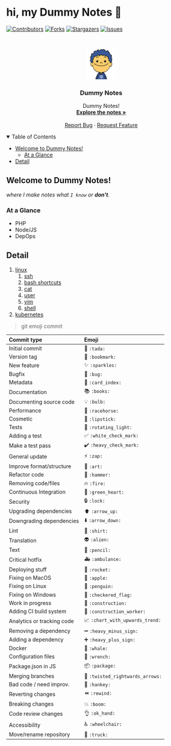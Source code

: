 # hi, my Dummy Notes :baby_chick:

<!-- PROJECT SHIELDS -->
[![Contributors][contributors-shield]][contributors-url]
[![Forks][forks-shield]][forks-url]
[![Stargazers][stars-shield]][stars-url]
[![Issues][issues-shield]][issues-url]

<!-- PROJECT LOGO -->
<br />
<p align="center">
  <a href="https://github.com/TinyHust/notes">
    <img src="dummies/avatar.png" alt="Logo" width="80" height="80">
  </a>

  <h3 align="center">Dummy Notes</h3>

  <p align="center">
    Dummy Notes!
    <br />
    <a href="https://github.com/TinyHust/notes"><strong>Explore the notes »</strong></a>
    <br />
    <br />
    <a href="https://github.com/TinyHust/notes/issues">Report Bug</a>
    ·
    <a href="https://github.com/TinyHust/notes/issues">Request Feature</a>
  </p>
</p>


<!-- TABLE OF CONTENTS -->
<details open="open">
  <summary>Table of Contents</summary>

  - [Welcome to Dummy Notes!](#welcome-to-dummy-notes!)
    - [At a Glance](#at-a-glance)
  - [Detail](#detail)
</details>

<!-- At a glance -->
## Welcome to Dummy Notes!
_where I make notes what `I know` or **don't**._
<!-- At a glance -->
### At a Glance
* PHP
* Node/JS
* DepOps

<!-- USAGE EXAMPLES -->
## Detail
1. [linux](./linux/base.md)
   1. [ssh](./linux/ssh/base.md)
   2. [bash shortcuts](./linux/bash_shortcuts.md)
   3. [cat](./linux/cat.md)
   4. [user](./linux/user.md)
   5. [vim](./linux/vim.md)
   6. [shell](./linux/vim.md)
2. [kubernetes](./kubernetes/base.md)

> git emoji commit

|   Commit type              | Emoji                                         |
|:---------------------------|:----------------------------------------------|
| Initial commit             | :tada: `:tada:`                               |
| Version tag                | :bookmark: `:bookmark:`                       |
| New feature                | :sparkles: `:sparkles:`                       |
| Bugfix                     | :bug: `:bug:`                                 |
| Metadata                   | :card_index: `:card_index:`                   |
| Documentation              | :books: `:books:`                             |
| Documenting source code    | :bulb: `:bulb:`                               |
| Performance                | :racehorse: `:racehorse:`                     |
| Cosmetic                   | :lipstick: `:lipstick:`                       |
| Tests                      | :rotating_light: `:rotating_light:`           |
| Adding a test              | :white_check_mark: `:white_check_mark:`       |
| Make a test pass           | :heavy_check_mark: `:heavy_check_mark:`       |
| General update             | :zap: `:zap:`                                 |
| Improve format/structure   | :art: `:art:`                                 |
| Refactor code              | :hammer: `:hammer:`                           |
| Removing code/files        | :fire: `:fire:`                               |
| Continuous Integration     | :green_heart: `:green_heart:`                 |
| Security                   | :lock: `:lock:`                               |
| Upgrading dependencies     | :arrow_up: `:arrow_up:`                       |
| Downgrading dependencies   | :arrow_down: `:arrow_down:`                   |
| Lint                       | :shirt: `:shirt:`                             |
| Translation                | :alien: `:alien:`                             |
| Text                       | :pencil: `:pencil:`                           |
| Critical hotfix            | :ambulance: `:ambulance:`                     |
| Deploying stuff            | :rocket: `:rocket:`                           |
| Fixing on MacOS            | :apple: `:apple:`                             |
| Fixing on Linux            | :penguin: `:penguin:`                         |
| Fixing on Windows          | :checkered_flag: `:checkered_flag:`           |
| Work in progress           | :construction:  `:construction:`              |
| Adding CI build system     | :construction_worker: `:construction_worker:` |
| Analytics or tracking code | :chart_with_upwards_trend: `:chart_with_upwards_trend:` |
| Removing a dependency      | :heavy_minus_sign: `:heavy_minus_sign:`       |
| Adding a dependency        | :heavy_plus_sign: `:heavy_plus_sign:`         |
| Docker                     | :whale: `:whale:`                             |
| Configuration files        | :wrench: `:wrench:`                           |
| Package.json in JS         | :package: `:package:`                         |
| Merging branches           | :twisted_rightwards_arrows: `:twisted_rightwards_arrows:` |
| Bad code / need improv.    | :hankey: `:hankey:`                           |
| Reverting changes          | :rewind: `:rewind:`                           |
| Breaking changes           | :boom: `:boom:`                               |
| Code review changes        | :ok_hand: `:ok_hand:`                         |
| Accessibility              | :wheelchair: `:wheelchair:`                   |
| Move/rename repository     | :truck: `:truck:`                             |

<!-- [![avatar][product-screenshot]][license-url] -->

<!-- MARKDOWN LINKS & IMAGES -->
[contributors-shield]: https://img.shields.io/github/contributors/TinyHust/notes.svg?style=for-the-badge
[contributors-url]: https://github.com/TinyHust/notes/graphs/contributors
[forks-shield]: https://img.shields.io/github/forks/TinyHust/notes.svg?style=for-the-badge
[forks-url]: https://github.com/TinyHust/notes/network/members
[stars-shield]: https://img.shields.io/github/stars/TinyHust/notes.svg?style=for-the-badge
[stars-url]: https://github.com/TinyHust/notes/stargazers
[issues-shield]: https://img.shields.io/github/issues/TinyHust/notes.svg?style=for-the-badge
[issues-url]: https://github.com/TinyHust/notes/issues
[license-shield]: https://img.shields.io/github/license/TinyHust/notes.svg?style=for-the-badge
[license-url]: https://github.com/TinyHust/notes/
[product-screenshot]: dummies/default-avatar.png
